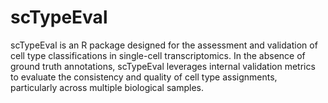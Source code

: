 # scTypeEval
scTypeEval is an R package designed for the assessment and validation of cell type classifications in single-cell transcriptomics. In the absence of ground truth annotations, scTypeEval leverages internal validation metrics to evaluate the consistency and quality of cell type assignments, particularly across multiple biological samples.
